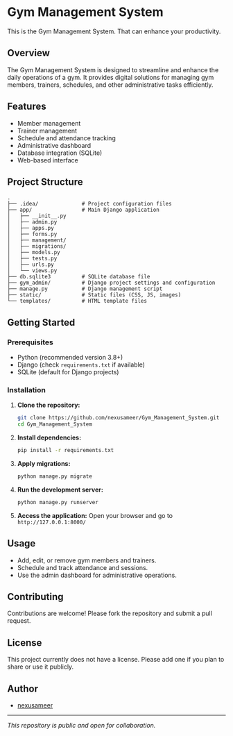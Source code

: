 # Gym Management System

This is the Gym Management System. That can enhance your productivity.

## Overview

The Gym Management System is designed to streamline and enhance the daily operations of a gym. It provides digital solutions for managing gym members, trainers, schedules, and other administrative tasks efficiently.

## Features

- Member management
- Trainer management
- Schedule and attendance tracking
- Administrative dashboard
- Database integration (SQLite)
- Web-based interface

## Project Structure

```
.
├── .idea/              # Project configuration files
├── app/                # Main Django application
│   ├── __init__.py
│   ├── admin.py
│   ├── apps.py
│   ├── forms.py
│   ├── management/
│   ├── migrations/
│   ├── models.py
│   ├── tests.py
│   ├── urls.py
│   └── views.py
├── db.sqlite3          # SQLite database file
├── gym_admin/          # Django project settings and configuration
├── manage.py           # Django management script
├── static/             # Static files (CSS, JS, images)
└── templates/          # HTML template files
```

## Getting Started

### Prerequisites

- Python (recommended version 3.8+)
- Django (check `requirements.txt` if available)
- SQLite (default for Django projects)

### Installation

1. **Clone the repository:**
   ```sh
   git clone https://github.com/nexusameer/Gym_Management_System.git
   cd Gym_Management_System
   ```

2. **Install dependencies:**
   ```sh
   pip install -r requirements.txt
   ```

3. **Apply migrations:**
   ```sh
   python manage.py migrate
   ```

4. **Run the development server:**
   ```sh
   python manage.py runserver
   ```

5. **Access the application:**
   Open your browser and go to `http://127.0.0.1:8000/`

## Usage

- Add, edit, or remove gym members and trainers.
- Schedule and track attendance and sessions.
- Use the admin dashboard for administrative operations.

## Contributing

Contributions are welcome! Please fork the repository and submit a pull request.

## License

This project currently does not have a license. Please add one if you plan to share or use it publicly.

## Author

- [nexusameer](https://github.com/nexusameer)

---
*This repository is public and open for collaboration.*
